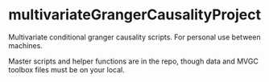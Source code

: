 # multivariateGrangerCausalityProject
Multivariate conditional granger causality scripts. For personal use between machines.

Master scripts and helper functions are in the repo, though data and MVGC toolbox files must be on your local.

